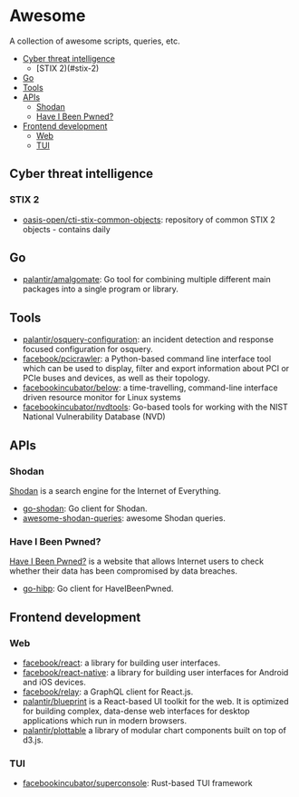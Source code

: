 # Awesome

A collection of awesome scripts, queries, etc. 

- [Cyber threat intelligence](#cyber-threat-intelligence)
  - [STIX 2)(#stix-2)
- [Go](#go)
- [Tools](#tools)
- [APIs](#apis)
  - [Shodan](#shodan)
  - [Have I Been Pwned?](#have-i-been-pwned)
- [Frontend development](#frontend-development)
  - [Web](#web)
  - [TUI](#tui)

## Cyber threat intelligence

### STIX 2

- [oasis-open/cti-stix-common-objects](https://github.com/oasis-open/cti-stix-common-objects): repository of common STIX 2 objects - contains daily 

## Go

- [palantir/amalgomate](https://github.com/palantir/amalgomate): Go tool for combining multiple different main packages into a single program or library.

## Tools

- [palantir/osquery-configuration](https://github.com/palantir/osquery-configuration): an incident detection and response focused configuration for osquery.
- [facebook/pcicrawler](https://github.com/facebook/pcicrawler): a Python-based command line interface tool which can be used to display, filter and export information about PCI or PCIe buses and devices, as well as their topology.
- [facebookincubator/below](https://github.com/facebookincubator/below): a time-travelling, command-line interface driven resource monitor for Linux systems
- [facebookincubator/nvdtools](https://github.com/facebookincubator/nvdtools): Go-based tools for working with the NIST National Vulnerability Database (NVD)

## APIs

### Shodan

[Shodan](https://www.shodan.io/) is a search engine for the Internet of Everything.

- [go-shodan](https://github.com/ns3777k/go-shodan): Go client for Shodan.
- [awesome-shodan-queries](https://github.com/jakejarvis/awesome-shodan-queries): awesome Shodan queries.

### Have I Been Pwned?

[Have I Been Pwned?](https://haveibeenpwned.com/) is a website that allows Internet users to check whether their data has been compromised by data breaches.

- [go-hibp](https://github.com/wneessen/go-hibp): Go client for HaveIBeenPwned.

## Frontend development

### Web

- [facebook/react](https://github.com/facebook/react): a library for building user interfaces.
- [facebook/react-native](https://github.com/facebook/react-native): a library for building user interfaces for Android and iOS devices.
- [facebook/relay](https://github.com/facebook/relay): a GraphQL client for React.js.
- [palantir/blueprint](https://github.com/palantir/blueprint) is a React-based UI toolkit for the web. It is optimized for building complex, data-dense web interfaces for desktop applications which run in modern browsers. 
- [palantir/plottable](https://github.com/palantir/plottable) a library of modular chart components built on top of d3.js.

### TUI

- [facebookincubator/superconsole](https://github.com/facebookincubator/superconsole): Rust-based TUI framework
